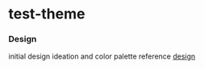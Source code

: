 # test-theme

### Design
initial design ideation and color palette reference
[design](https://www.figma.com/file/xak39eijw0sOlVmJzI1CX9/impossible-brands_test?node-id=0%3A1)



